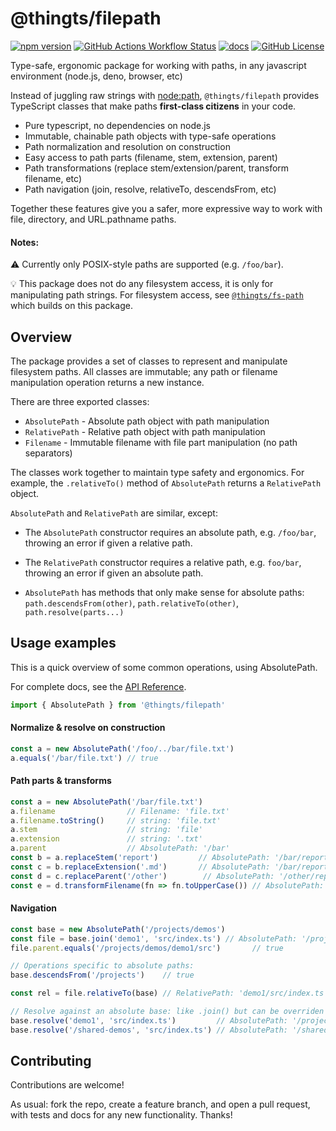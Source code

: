 # @thingts/filepath

[![npm version](https://img.shields.io/npm/v/@thingts/filepath.svg)](https://www.npmjs.com/package/@thingts/filepath)
[![GitHub Actions Workflow Status](https://img.shields.io/github/actions/workflow/status/thingts/filepath/ci.yml)](https://github.com/thingts/filepath/actions/workflows/ci.yml)
[![docs](https://img.shields.io/badge/docs-typedoc-blue)](https://thingts.github.io/filepath/)
[![GitHub License](https://img.shields.io/github/license/thingts/filepath)](LICENSE)


Type-safe, ergonomic package for working with paths, in any javascript environment (node.js, deno, browser, etc)



Instead of juggling raw strings with
[node:path](https://nodejs.org/api/path.html), `@thingts/filepath` provides
TypeScript classes that make paths **first-class citizens** in your code.

* Pure typescript, no dependencies on node.js
* Immutable, chainable path objects with type-safe operations
* Path normalization and resolution on construction
* Easy access to path parts (filename, stem, extension, parent)
* Path transformations (replace stem/extension/parent, transform filename, etc)
* Path navigation (join, resolve, relativeTo, descendsFrom, etc)

Together these features give you a safer, more expressive way to work with file, directory, and URL.pathname paths.

#### Notes:

⚠️ Currently only POSIX-style paths are supported (e.g. `/foo/bar`).

💡 This package does not do any filesystem access, it is only for manipulating path strings.  For filesystem access, see [`@thingts/fs-path`](https://www.npmjs.com/package/@thingts/fs-path) which builds on this package.



## Overview

The package provides a set of classes to represent and manipulate
filesystem paths.  All classes are immutable; any path or filename
manipulation operation returns a new instance.

There are three exported classes:

* `AbsolutePath` - Absolute path object with path manipulation
* `RelativePath` - Relative path object with path manipulation
* `Filename` - Immutable filename with file part manipulation (no path separators)

The classes work together to maintain type safety and ergonomics.  For
example, the `.relativeTo()` method of `AbsolutePath` returns a `RelativePath`
object.

`AbsolutePath` and `RelativePath` are similar, except:

* The `AbsolutePath` constructor requires an absolute path, e.g. `/foo/bar`,
  throwing an error if given a relative path.

* The `RelativePath` constructor requires a relative path, e.g. `foo/bar`,
  throwing an error if given an absolute path.

* `AbsolutePath` has methods that only make sense for absolute paths:
  `path.descendsFrom(other)`, `path.relativeTo(other)`,
  `path.resolve(parts...)`


## Usage examples

This is a quick overview of some common operations, using AbsolutePath.

For complete docs, see the [API Reference](https://thingts.github.io/filepath).

```typescript
import { AbsolutePath } from '@thingts/filepath'
``` 

#### Normalize & resolve on construction

```typescript
const a = new AbsolutePath('/foo/../bar/file.txt')
a.equals('/bar/file.txt') // true
```

#### Path parts & transforms

```typescript
const a = new AbsolutePath('/bar/file.txt')
a.filename                // Filename: 'file.txt'
a.filename.toString()     // string: 'file.txt'
a.stem                    // string: 'file'
a.extension               // string: '.txt'
a.parent                  // AbsolutePath: '/bar'
const b = a.replaceStem('report')         // AbsolutePath: '/bar/report.txt'
const c = b.replaceExtension('.md')       // AbsolutePath: '/bar/report.md'
const d = c.replaceParent('/other')        // AbsolutePath: '/other/report.md'
const e = d.transformFilename(fn => fn.toUpperCase()) // AbsolutePath: '/other/REPORT.MD'
```

#### Navigation

```typescript
const base = new AbsolutePath('/projects/demos')
const file = base.join('demo1', 'src/index.ts') // AbsolutePath: '/projects/demos/demo1/src/index.ts'
file.parent.equals('/projects/demos/demo1/src')       // true

// Operations specific to absolute paths:
base.descendsFrom('/projects')    // true

const rel = file.relativeTo(base) // RelativePath: 'demo1/src/index.ts'

// Resolve against an absolute base: like .join() but can be overriden by absolute paths:
base.resolve('demo1', 'src/index.ts')         // AbsolutePath: '/project/demos/demo1/src/index.ts'
base.resolve('/shared-demos', 'src/index.ts') // AbsolutePath: '/shared-demos/src/index.ts'

```

## Contributing

Contributions are welcome!

As usual: fork the repo, create a feature branch, and open a
pull request, with tests and docs for any new functionality.  Thanks!
